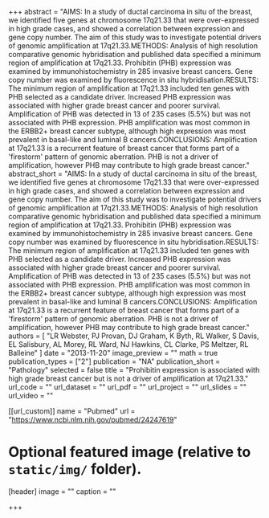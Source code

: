 +++
abstract = "AIMS: In a study of ductal carcinoma in situ of the breast, we identified five genes at chromosome 17q21.33 that were over-expressed in high grade cases, and showed a correlation between expression and gene copy number. The aim of this study was to investigate potential drivers of genomic amplification at 17q21.33.METHODS: Analysis of high resolution comparative genomic hybridisation and published data specified a minimum region of amplification at 17q21.33. Prohibitin (PHB) expression was examined by immunohistochemistry in 285 invasive breast cancers. Gene copy number was examined by fluorescence in situ hybridisation.RESULTS: The minimum region of amplification at 17q21.33 included ten genes with PHB selected as a candidate driver. Increased PHB expression was associated with higher grade breast cancer and poorer survival. Amplification of PHB was detected in 13 of 235 cases (5.5%) but was not associated with PHB expression. PHB amplification was most common in the ERBB2+ breast cancer subtype, although high expression was most prevalent in basal-like and luminal B cancers.CONCLUSIONS: Amplification at 17q21.33 is a recurrent feature of breast cancer that forms part of a 'firestorm' pattern of genomic aberration. PHB is not a driver of amplification, however PHB may contribute to high grade breast cancer."
abstract_short = "AIMS: In a study of ductal carcinoma in situ of the breast, we identified five genes at chromosome 17q21.33 that were over-expressed in high grade cases, and showed a correlation between expression and gene copy number. The aim of this study was to investigate potential drivers of genomic amplification at 17q21.33.METHODS: Analysis of high resolution comparative genomic hybridisation and published data specified a minimum region of amplification at 17q21.33. Prohibitin (PHB) expression was examined by immunohistochemistry in 285 invasive breast cancers. Gene copy number was examined by fluorescence in situ hybridisation.RESULTS: The minimum region of amplification at 17q21.33 included ten genes with PHB selected as a candidate driver. Increased PHB expression was associated with higher grade breast cancer and poorer survival. Amplification of PHB was detected in 13 of 235 cases (5.5%) but was not associated with PHB expression. PHB amplification was most common in the ERBB2+ breast cancer subtype, although high expression was most prevalent in basal-like and luminal B cancers.CONCLUSIONS: Amplification at 17q21.33 is a recurrent feature of breast cancer that forms part of a 'firestorm' pattern of genomic aberration. PHB is not a driver of amplification, however PHB may contribute to high grade breast cancer."
authors = [ "LR Webster, PJ Provan, DJ Graham, K Byth, RL Walker, S Davis, EL Salisbury, AL Morey, RL Ward, NJ Hawkins, CL Clarke, PS Meltzer, RL Balleine"  ] 
date = "2013-11-20"
image_preview = ""
math = true
publication_types = ["2"] 
publication = "NA"
publication_short = "Pathology"
selected = false
title = "Prohibitin expression is associated with high grade breast cancer but is not a driver of amplification at 17q21.33."
url_code = ""
url_dataset = ""
url_pdf = ""
url_project = ""
url_slides = ""
url_video = ""

[[url_custom]]
name = "Pubmed"
url = "https://www.ncbi.nlm.nih.gov/pubmed/24247619"

# Optional featured image (relative to `static/img/` folder).
[header]
image = ""
caption = ""

+++

